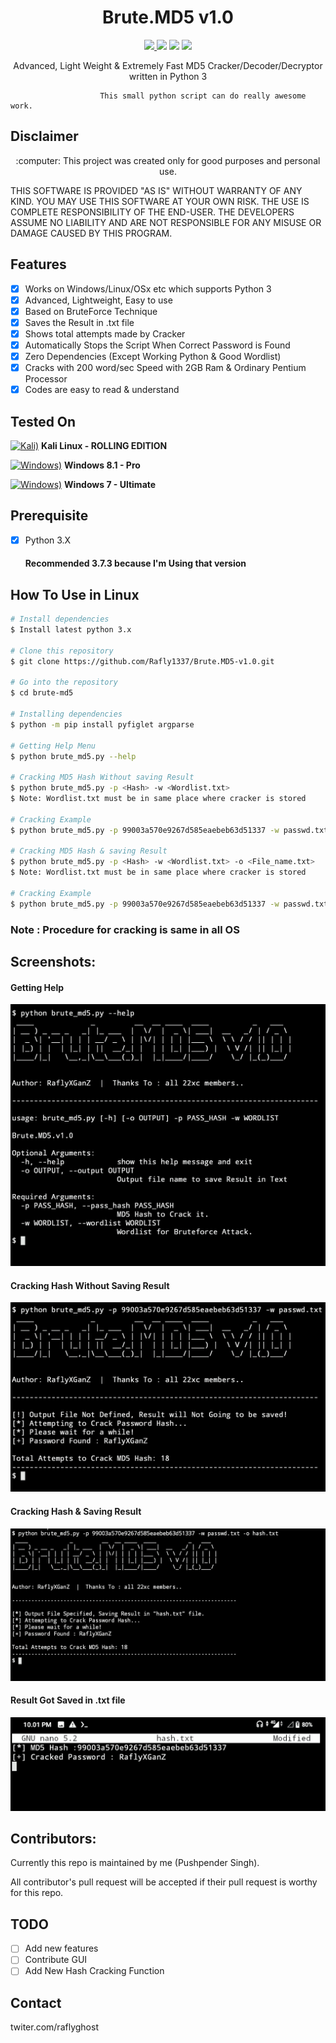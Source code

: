 <h1 align="center">Brute.MD5 v1.0</h1>
<p align="center">
    <a href="https://python.org">
    <img src="https://img.shields.io/badge/Python-3.7-green.svg">
  </a>
  <a>
    <img src="https://img.shields.io/badge/License-BSD%203-lightgrey.svg">
  </a>
  <a>
    <img src="https://img.shields.io/badge/Release-1.0-blue.svg">
  </a>
  <a>
    <img src="https://img.shields.io/badge/Open%20Source-%E2%9D%A4-brightgreen.svg">
  </a>
</p>


<p align="center">
  Advanced, Light Weight &amp; Extremely Fast MD5 Cracker/Decoder/Decryptor written in Python 3
</p>
              
                        This small python script can do really awesome work.

## Disclaimer
<p align="center">
  :computer: This project was created only for good purposes and personal use.
</p>

THIS SOFTWARE IS PROVIDED "AS IS" WITHOUT WARRANTY OF ANY KIND. YOU MAY USE THIS SOFTWARE AT YOUR OWN RISK. THE USE IS COMPLETE RESPONSIBILITY OF THE END-USER. THE DEVELOPERS ASSUME NO LIABILITY AND ARE NOT RESPONSIBLE FOR ANY MISUSE OR DAMAGE CAUSED BY THIS PROGRAM.

## Features
- [x] Works on Windows/Linux/OSx etc which supports Python 3
- [x] Advanced, Lightweight, Easy to use
- [x] Based on BruteForce Technique
- [x] Saves the Result in .txt file
- [x] Shows total attempts made by Cracker
- [x] Automatically Stops the Script When Correct Password is Found
- [x] Zero Dependencies (Except Working Python & Good Wordlist)
- [x] Cracks with 200 word/sec Speed with 2GB Ram & Ordinary Pentium Processor 
- [x] Codes are easy to read & understand

## Tested On
[![Kali)](https://www.google.com/s2/favicons?domain=https://www.kali.org/)](https://www.kali.org) **Kali Linux - ROLLING EDITION**

[![Windows)](https://www.google.com/s2/favicons?domain=https://www.microsoft.com/en-in/windows/)](https://www.microsoft.com/en-in/windows/) **Windows 8.1 - Pro**

[![Windows)](https://www.google.com/s2/favicons?domain=https://www.microsoft.com/en-in/windows/)](https://www.microsoft.com/en-in/windows/) **Windows 7 - Ultimate**

## Prerequisite
- [x] Python 3.X  
  #### Recommended 3.7.3 because I'm Using that version

## How To Use in Linux
```bash
# Install dependencies 
$ Install latest python 3.x

# Clone this repository
$ git clone https://github.com/Rafly1337/Brute.MD5-v1.0.git

# Go into the repository
$ cd brute-md5

# Installing dependencies
$ python -m pip install pyfiglet argparse

# Getting Help Menu
$ python brute_md5.py --help

# Cracking MD5 Hash Without saving Result
$ python brute_md5.py -p <Hash> -w <Wordlist.txt>
$ Note: Wordlist.txt must be in same place where cracker is stored

# Cracking Example
$ python brute_md5.py -p 99003a570e9267d585eaebeb63d51337 -w passwd.txt

# Cracking MD5 Hash & saving Result
$ python brute_md5.py -p <Hash> -w <Wordlist.txt> -o <File_name.txt>
$ Note: Wordlist.txt must be in same place where cracker is stored

# Cracking Example
$ python brute_md5.py -p 99003a570e9267d585eaebeb63d51337 -w passwd.txt -o hash.txt
```


### Note : Procedure for cracking is same in all OS

## Screenshots:
#### Getting Help
![](/img/1._getting_help.png)

#### Cracking Hash Without Saving Result 
![](/img/2._cracking_hash.png)

#### Cracking Hash & Saving Result 
![](/img/3._cracking_hash_saving_result.png)

#### Result Got Saved in .txt file 
![](/img/4.saved_result_txt.png)

## Contributors:
Currently this repo is maintained by me (Pushpender Singh).

All contributor's pull request will be accepted if their pull request is worthy for this repo.

## TODO
- [ ] Add new features
- [ ] Contribute GUI
- [ ] Add New Hash Cracking Function

## Contact 
twiter.com/raflyghost
